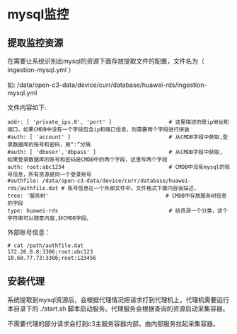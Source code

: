 # mysql监控

## 提取监控资源

在需要让系统识别出mysql的资源下面存放提取文件的配置，文件名为（ ingestion-mysql.yml ）

如: /data/open-c3-data/device/curr/database/huawei-rds/ingestion-mysql.yml 

文件内容如下:
```
addr: [ 'private_ips.0', 'port' ]                  # 这里描述的是ip地址和端口，如果CMDB中没有一个字段包含ip和端口信息，则需要两个字段进行拼装
#auth: [ 'account' ]                               # 从CMDB字段中获取,登录数据库的账号和密码，用“:”分隔
#auth: [ 'dbuser','dbpass' ]                       # 从CMDB字段中获取, 如果登录数据库的账号和密码是CMDB中的两个字段，这里写两个字段
auth: root:abc1234                                 # CMDB中没有mysql的账号信息，所有资源是同一个登录账号
#authfile: /data/open-c3-data/device/curr/database/huawei-rds/authfile.dat # 账号信息在一个外部文件中。文件格式下面内容会描述.
tree: '服务树'                                     # CMDB中存放服务树信息的字段
type: huawei-rds                                   # 给资源一个分类，这个字符串可以随意内容,非CMDB字段。

```
外部账号信息：

```
# cat /path/authfile.dat
172.26.0.8:3306;root:abc123
10.60.77.73:3306;root:123456
```

## 安装代理

系统提取到mysql资源后，会根据代理情况把请求打到代理机上，代理机需要运行本目录下的 ./start.sh 脚本启动服务。代理服务会根据查询的资源启动采集容器。

不需要代理的部分请求会打到c3主服务容器内部。由内部服务拉起采集容器。
